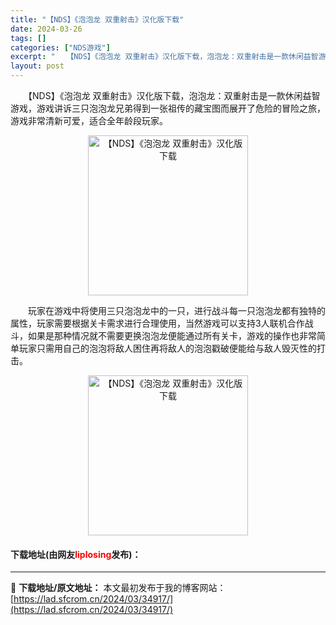 ```yaml
---
title: "【NDS】《泡泡龙 双重射击》汉化版下载"
date: 2024-03-26
tags: []
categories: ["NDS游戏"]
excerpt: "　　【NDS】《泡泡龙 双重射击》汉化版下载，泡泡龙：双重射击是一款休闲益智游戏，游戏讲诉三只泡泡龙兄弟得到一张祖传的藏宝图而展开了危险的冒险之旅，游戏非常清新可爱，适合全年龄段玩家。 　　玩家在游戏中将使用三只泡泡龙中的一只，进行战斗每一只泡泡龙都有独特的属性，玩家需要根据关卡需求进行合理使用，当&hellip;"
layout: post
---
```


 <p>　　【NDS】《泡泡龙 双重射击》汉化版下载，泡泡龙：双重射击是一款休闲益智游戏，游戏讲诉三只泡泡龙兄弟得到一张祖传的藏宝图而展开了危险的冒险之旅，游戏非常清新可爱，适合全年龄段玩家。</p> <p align="center"><img align="" border="0" src="https://lad.sfcrom.cn/wp-content/uploads/2024/03/20240326_66022cb15dcb2.jpg" width="256" alt="【NDS】《泡泡龙 双重射击》汉化版下载" /></p> <p>　　玩家在游戏中将使用三只泡泡龙中的一只，进行战斗每一只泡泡龙都有独特的属性，玩家需要根据关卡需求进行合理使用，当然游戏可以支持3人联机合作战斗，如果是那种情况就不需要更换泡泡龙便能通过所有关卡，游戏的操作也非常简单玩家只需用自己的泡泡将敌人困住再将敌人的泡泡戳破便能给与敌人毁灭性的打击。</p> <p align="center"><img align="" border="0" src="https://lad.sfcrom.cn/wp-content/uploads/2024/03/20240326_66022cb1b5ac0.jpg" width="256" alt="【NDS】《泡泡龙 双重射击》汉化版下载" /></p> <p><h4>下载地址(由网友<font color="red">liplosing</font>发布)：</h4></p> 

---
📖 **下载地址/原文地址：** 本文最初发布于我的博客网站：[https://lad.sfcrom.cn/2024/03/34917/](https://lad.sfcrom.cn/2024/03/34917/)
